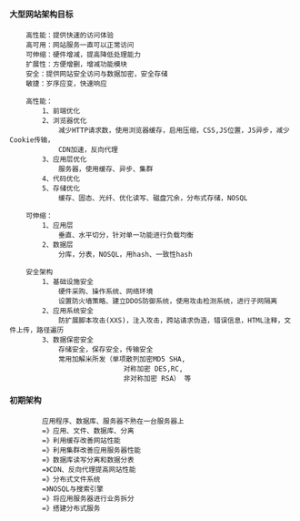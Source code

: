 #### 大型网站架构目标
		高性能：提供快速的访问体验
		高可用：网站服务一直可以正常访问
		可伸缩：硬件增减，提高降低处理能力
		扩展性：方便增删，增减功能模块
		安全：提供网站安全访问与数据加密，安全存储
		敏捷：岁序应变，快速响应
		
		高性能：
			1、前端优化
			2、浏览器优化
				减少HTTP请求数，使用浏览器缓存，启用压缩，CSS,JS位置，JS异步，减少Cookie传输，
				CDN加速，反向代理
			3、应用层优化
				服务器，使用缓存、异步、集群
			4、代码优化
			5、存储优化
				缓存、固态、光纤、优化读写、磁盘冗余，分布式存储，NOSQL
		
		可伸缩：
			1、应用层
				垂直、水平切分，针对单一功能进行负载均衡
			2、数据层
				分库，分表，NOSQL，用hash、一致性hash
		
		安全架构
			1、基础设施安全
				硬件采购、操作系统、网络环境
				设置防火墙策略、建立DDOS防御系统，使用攻击检测系统，进行子网隔离
			2、应用系统安全
				防扩展脚本攻击(XXS)，注入攻击，跨站请求伪造，错误信息，HTML注释，文件上传，路径遍历
			3、数据保密安全
				存储安全，保存安全，传输安全
				常用加解米所发（单项散列加密MD5 SHA,
								对称加密 DES,RC,
								非对称加密 RSA） 等
#### 初期架构
			应用程序、数据库、服务器不熟在一台服务器上
			=》应用、文件、数据库、分离
			=》利用缓存改善网站性能
			=》利用集群改善应用服务器性能
			=》数据库读写分离和数据分表
			=》CDN、反向代理提高网站性能
			=》分布式文件系统
			=》NOSQL与搜索引擎
			=》将应用服务器进行业务拆分
			=》搭建分布式服务

				
				
				
				
				
				
				
				
				
				
				
				
				
				
				
				
				
				